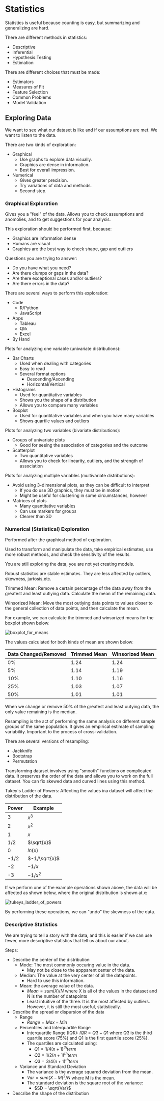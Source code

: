 # Statistics
Statistics is useful because counting is easy, but summarizing and generalizing are hard.

There are different methods in statistics:
- Descriptive
- Inferential
- Hypothesis Testing
- Estimation

There are different choices that must be made:
- Estimators
- Measures of Fit
- Feature Selection
- Common Problems
- Model Validation

## Exploring Data
We want to see what our dataset is like and if our assumptions are met. We want to listen to the data.

There  are two kinds of exploration:
- Graphical
  - Use graphs to explore data visually.
  - Graphics are dense in information.
  - Best for overall impression.
- Numerical
  - Gives greater precision. 
  - Try variations of data and methods.
  - Second step.

### Graphical Exploration
Gives you a "feel" of the data. Allows you to check assumptions and anomolies, and to get suggestions for your analysis.

This exploration should be performed first, because:
- Graphics are information dense
- Humans are visual
- Graphics are the best way to check shape, gap and outliers

Questions you are trying to answer:
- Do you have what you need?
- Are there clumps or gaps in the data?
- Are there exceptional cases and/or outliers?
- Are there errors in the data?

There are several ways to perform this exploration:
- Code
  - R/Python
  - JavaScript
- Apps
  - Tableau
  - Qlik
  - Excel
- By Hand

Plots for analyzing one variable (univariate distributions):
- Bar Charts
  - Used when dealing with categories
  - Easy to read
  - Several format options
    - Descending/Ascending
    - Horizontal/Vertical
- Histograms
  - Used for quantitative variables
  - Shows you the shape of a distribution
  - Allows you to compare many variables
- Boxplot
  - Used for quantitative variables and when you have many variables
  - Shows quartile values and outliers

Plots for analyzing two variables (bivariate distributions):
- Groups of univariate plots
  - Good for seeing the association of categories and the outcome
- Scatterplot
  - Two quantitative variables
  - Allows you to check for linearity, outliers, and the strength of association

Plots for analyzing multiple variables (multivariate distributions):
- Avoid using 3-dimensional plots, as they can be difficult to interpret
  - If you do use 3D graphics, they must be in motion
  - Might be useful for clustering in some circumstances, however
- Matrices of plots
  - Many quantitative variables
  - Can use markers for groups
  - Clearer than 3D
### Numerical (Statistical) Exploration
Performed after the graphical method of exploration.

Used to transform and manipulate the data, take empirical estimates, use more robust methods, and check the sensitivity of the results.

You are still exploring the data, you are not yet creating models.

Robust statisitcs are stable estimates. They are less affected by outliers, skewness, jurtosis,etc.

Trimmed Mean: Remove a certain percentage of the data away from the greatest and least outlying data. Calculate the mean of the remaining data.

Winsorized Mean: Move the most outlying data points to values closer to the general collection of data points, and then calculate the mean.

For example, we can calculate the trimmed and winsorized means for the boxplot shown below:

![boxplot_for_means](https://user-images.githubusercontent.com/114603848/201523495-2d1f5bff-3c05-4dec-86d7-294471b076e6.png)

The values calculated for both kinds of mean are shown below:

|Data Changed/Removed|Trimmed Mean|Winsorized Mean|
|---|---|---|
|0%|1.24|1.24|
|5%|1.14|1.19|
|10%|1.10|1.16|
|25%|1.03|1.07|
|50%|1.01|1.01|

When we change or remove 50% of the greatest and least outying data, the only value remaining is the median.

Resampling is the act of performing the same analysis on different sample groups of the same population. It gives an empirical estimate of sampling variability. Important to the process of cross-validation.

There are several versions of resampling:
- Jackknife
- Bootstrap
- Permutation

Transforming dataset involves using "smooth" functions on complicated data. It preserves the order of the data and allows you to work on the full dataset. You can fix skewed data and curved lines using this method.

Tukey's Ladder of Powers: Affecting the values ina dataset will affect the distribution  of the data.

|Power|Example|
|---|---|
|3|$x^3$|
|2|$x^2$|
|1|$x$|
|1/2|$\sqrt{x}$|
|0|$ln(x)$|
|-1/2|$-1/\sqrt{x}$|
|-2|$-1/x$|
|-3|$-1/x^2$|

If we perform one of the example operations shown above, the data will be affected as shown below, where the original distribution is shown at $x$:

![tukeys_ladder_of_powers](https://user-images.githubusercontent.com/114603848/201524421-6c88e259-d857-48e6-a2f8-6dcc3b59b2ec.png)

By performing these operations, we can "undo"  the skewness of the data.

### Descriptive Statistics
We are trying to tell a story with the data, and this is easier if we can use fewer, more descriptive statistics that tell us about our about.

Steps:
- Describe the center of the distribution
  - Mode: The most commonly occuring value in the data.
    - May not be close to the appparent center of the data.
  - Median: The value at the very center of all the datapoints.
    - Hard to use this information.
  - Mean: the average value of the data.
    - $Mean = sum(X)/N$ where X is all of the values in the dataset and N is the number of datapoints
    - Least intuitive of the three. It is the most affected by outliers. However, it is still the most useful, statistically.
- Describe the spread or dispursion of the data
  - Range
    - $Range = Max - Min$
  - Percentiles and Interquartile Range
    - Interquartile Range (IQR): $IQR = Q3 - Q1$ where Q3 is the third quartile score (75%) and Q1 is the first quartile score (25%).
    - The quartiles are calculated using:
      - $Q1 = 1/4(n+1)^{th}term$
      - $Q2 = 1/2(n+1)^{th}term$
      - $Q3 = 3/4(n+1)^{th}term$
  - Variance and Standard Deviation
    - The variance is the average squared deviation from the mean.
    - $Var = sum(X-M)^2/N$ where M is the mean.
    - The standard deviation is the square root of the variance:
      - $SD = \sqrt{Var}$
- Describe the shape of the distribution
